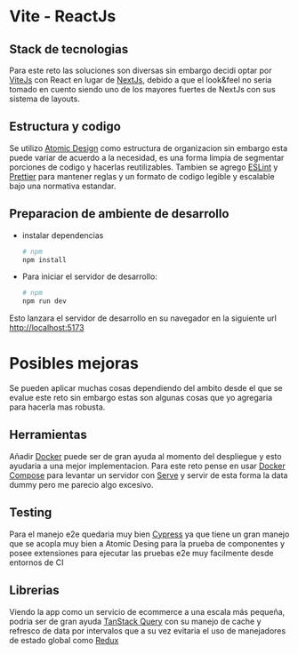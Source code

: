# Vite - ReactJs

## Stack de tecnologias

Para este reto las soluciones son diversas sin embargo decidi optar por [ViteJs](https://vitejs.dev/) con React en lugar de [NextJs](https://nextjs.org/), debido a que el look&feel no seria tomado en cuento siendo uno de los mayores fuertes de NextJs con sus sistema de layouts.

## Estructura y codigo

Se utilizo [Atomic Design](https://bradfrost.com/blog/post/atomic-web-design/) como estructura de organizacion sin embargo esta puede variar de acuerdo a la necesidad, es una forma limpia de segmentar porciones de codigo y hacerlas reutilizables. Tambien se agrego [ESLint](https://eslint.org/) y [Prettier](https://prettier.io/) para mantener reglas y un formato de codigo legible y escalable bajo una normativa estandar.

## Preparacion de ambiente de desarrollo

- instalar dependencias
    ```bash
    # npm
    npm install
    ```
- Para iniciar el servidor de desarrollo:
    ```bash
    # npm
    npm run dev
    ```

Esto lanzara el servidor de desarrollo en su navegador en la siguiente url [http://localhost:5173](http://localhost:5173)


# Posibles mejoras

Se pueden aplicar muchas cosas dependiendo del ambito desde el que se evalue este reto sin embargo estas son algunas cosas que yo agregaria para hacerla mas robusta.

## Herramientas

Añadir [Docker](https://www.docker.com/) puede ser de gran ayuda al momento del despliegue y esto ayudaria a una mejor implementacion. Para este reto pense en usar [Docker Compose](https://docs.docker.com/compose/) para levantar un servidor con [Serve](https://www.npmjs.com/package/serve) y servir de esta forma la data dummy pero me parecio algo excesivo.

## Testing

Para el manejo e2e quedaria muy bien [Cypress](https://www.cypress.io/) ya que tiene un gran manejo que se acopla muy bien a Atomic Desing para la prueba de componentes y posee extensiones para ejecutar las pruebas e2e muy facilmente desde entornos de CI

## Librerias

Viendo la app como un servicio de ecommerce a una escala más pequeña, podria ser de gran ayuda [TanStack Query](https://tanstack.com/query/v3/) con su manejo de cache y refresco de data por intervalos que a su vez evitaria el uso de manejadores de estado global como [Redux](https://redux.js.org/)






